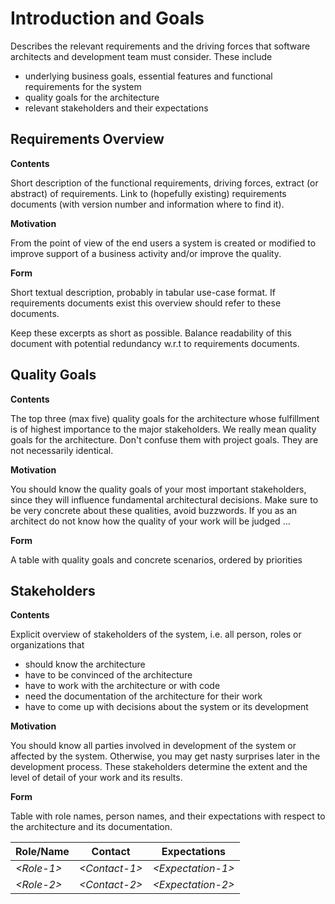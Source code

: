 # Introduction and Goals

Describes the relevant requirements and the driving forces that software
architects and development team must consider. These include

- underlying business goals, essential features and functional
  requirements for the system
- quality goals for the architecture
- relevant stakeholders and their expectations

## Requirements Overview

**Contents**

Short description of the functional requirements, driving forces,
extract (or abstract) of requirements. Link to (hopefully existing)
requirements documents (with version number and information where to
find it).

**Motivation**

From the point of view of the end users a system is created or modified
to improve support of a business activity and/or improve the quality.

**Form**

Short textual description, probably in tabular use-case format. If
requirements documents exist this overview should refer to these
documents.

Keep these excerpts as short as possible. Balance readability of this
document with potential redundancy w.r.t to requirements documents.

## Quality Goals

**Contents**

The top three (max five) quality goals for the architecture whose
fulfillment is of highest importance to the major stakeholders. We
really mean quality goals for the architecture. Don't confuse them with
project goals. They are not necessarily identical.

**Motivation**

You should know the quality goals of your most important stakeholders,
since they will influence fundamental architectural decisions. Make sure
to be very concrete about these qualities, avoid buzzwords. If you as an
architect do not know how the quality of your work will be judged ...

**Form**

A table with quality goals and concrete scenarios, ordered by priorities

## Stakeholders

**Contents**

Explicit overview of stakeholders of the system, i.e. all person, roles
or organizations that

- should know the architecture
- have to be convinced of the architecture
- have to work with the architecture or with code
- need the documentation of the architecture for their work
- have to come up with decisions about the system or its development

**Motivation**

You should know all parties involved in development of the system or
affected by the system. Otherwise, you may get nasty surprises later in
the development process. These stakeholders determine the extent and the
level of detail of your work and its results.

**Form**

Table with role names, person names, and their expectations with respect
to the architecture and its documentation.

| Role/Name    | Contact         | Expectations        |
| ------------ | --------------- | ------------------- |
| *\<Role-1\>* | *\<Contact-1\>* | *\<Expectation-1\>* |
| *\<Role-2\>* | *\<Contact-2\>* | *\<Expectation-2\>* |
